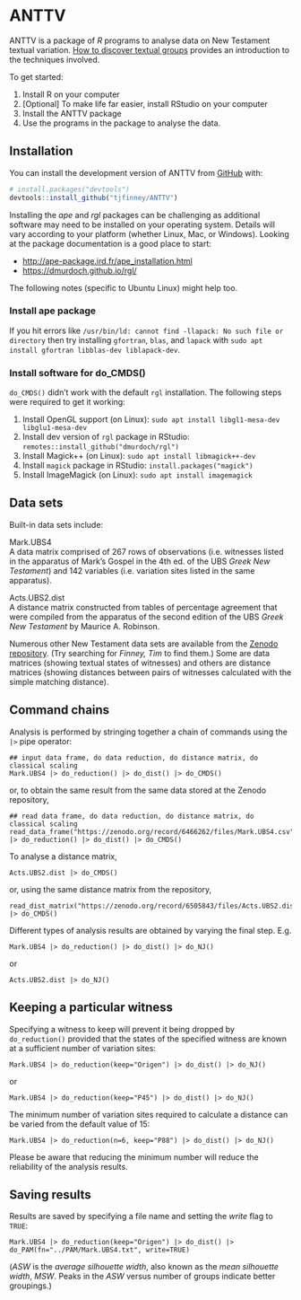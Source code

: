 
<!-- README.md is generated from README.Rmd. Please edit that file -->

# ANTTV

<!-- badges: start -->
<!-- badges: end -->

ANTTV is a package of *R* programs to analyse data on New Testament
textual variation. [How to discover textual
groups](https://www.digitalstudies.org/article/id/7324/) provides an
introduction to the techniques involved.

To get started:

1.  Install R on your computer
2.  \[Optional\] To make life far easier, install RStudio on your
    computer
3.  Install the ANTTV package
4.  Use the programs in the package to analyse the data.

## Installation

You can install the development version of ANTTV from
[GitHub](https://github.com/) with:

``` r
# install.packages("devtools")
devtools::install_github("tjfinney/ANTTV")
```

Installing the *ape* and *rgl* packages can be challenging as additional
software may need to be installed on your operating system. Details will
vary according to your platform (whether Linux, Mac, or Windows).
Looking at the package documentation is a good place to start:

- <http://ape-package.ird.fr/ape_installation.html>
- <https://dmurdoch.github.io/rgl/>

The following notes (specific to Ubuntu Linux) might help too.

### Install ape package

If you hit errors like
`/usr/bin/ld: cannot find -llapack: No such file or directory` then try
installing `gfortran`, `blas`, and `lapack` with
`sudo apt install gfortran libblas-dev liblapack-dev`.

### Install software for do_CMDS()

`do_CMDS()` didn’t work with the default `rgl` installation. The
following steps were required to get it working:

1.  Install OpenGL support (on Linux):
    `sudo apt install libgl1-mesa-dev libglu1-mesa-dev`
2.  Install dev version of `rgl` package in RStudio:
    `remotes::install_github("dmurdoch/rgl")`
3.  Install Magick++ (on Linux): `sudo apt install libmagick++-dev`
4.  Install `magick` package in RStudio: `install.packages("magick")`
5.  Install ImageMagick (on Linux): `sudo apt install imagemagick`

## Data sets

Built-in data sets include:

Mark.UBS4  
A data matrix comprised of 267 rows of observations (i.e. witnesses
listed in the apparatus of Mark’s Gospel in the 4th ed. of the UBS
*Greek New Testament*) and 142 variables (i.e. variation sites listed in
the same apparatus).

Acts.UBS2.dist  
A distance matrix constructed from tables of percentage agreement that
were compiled from the apparatus of the second edition of the UBS *Greek
New Testament* by Maurice A. Robinson.

Numerous other New Testament data sets are available from the [Zenodo
repository](https://zenodo.org/). (Try searching for *Finney, Tim* to
find them.) Some are data matrices (showing textual states of witnesses)
and others are distance matrices (showing distances between pairs of
witnesses calculated with the simple matching distance).

## Command chains

Analysis is performed by stringing together a chain of commands using
the `|>` pipe operator:

    ## input data frame, do data reduction, do distance matrix, do classical scaling
    Mark.UBS4 |> do_reduction() |> do_dist() |> do_CMDS()

or, to obtain the same result from the same data stored at the Zenodo
repository,

    ## read data frame, do data reduction, do distance matrix, do classical scaling
    read_data_frame("https://zenodo.org/record/6466262/files/Mark.UBS4.csv") |> do_reduction() |> do_dist() |> do_CMDS()

To analyse a distance matrix,

    Acts.UBS2.dist |> do_CMDS()

or, using the same distance matrix from the repository,

    read_dist_matrix("https://zenodo.org/record/6505843/files/Acts.UBS2.dist.csv") |> do_CMDS()

Different types of analysis results are obtained by varying the final
step. E.g.

    Mark.UBS4 |> do_reduction() |> do_dist() |> do_NJ()

or

    Acts.UBS2.dist |> do_NJ()

## Keeping a particular witness

Specifying a witness to keep will prevent it being dropped by
`do_reduction()` provided that the states of the specified witness are
known at a sufficient number of variation sites:

    Mark.UBS4 |> do_reduction(keep="Origen") |> do_dist() |> do_NJ()

or

    Mark.UBS4 |> do_reduction(keep="P45") |> do_dist() |> do_NJ()

The minimum number of variation sites required to calculate a distance
can be varied from the default value of 15:

    Mark.UBS4 |> do_reduction(n=6, keep="P88") |> do_dist() |> do_NJ()

Please be aware that reducing the minimum number will reduce the
reliability of the analysis results.

## Saving results

Results are saved by specifying a file name and setting the *write* flag
to `TRUE`:

    Mark.UBS4 |> do_reduction(keep="Origen") |> do_dist() |> do_PAM(fn="../PAM/Mark.UBS4.txt", write=TRUE)

(*ASW* is the *average silhouette width*, also known as the *mean
silhouette width*, *MSW*. Peaks in the *ASW* versus number of groups
indicate better groupings.)
